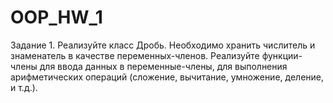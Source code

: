 # OOP_HW_1

Задание 1.
Реализуйте класс Дробь. Необходимо хранить числитель
и знаменатель в качестве переменных-членов. Реализуйте
функции-члены для ввода данных в переменные-члены,
для выполнения арифметических операций (сложение,
вычитание, умножение, деление, и т.д.).
